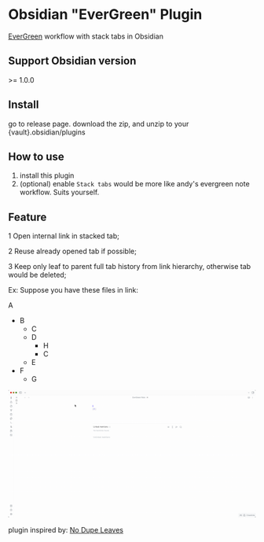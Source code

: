 # Obsidian "EverGreen" Plugin



[EverGreen](https://notes.andymatuschak.org/) workflow with stack tabs in Obsidian 



## Support Obsidian version

\>= 1.0.0



## Install
go to release page.
download the zip, and unzip to your {vault}.obsidian/plugins



## How to use

1. install this plugin 
2. (optional) enable `Stack tabs` would be more like andy's evergreen note workflow. Suits yourself.

## Feature

1 Open internal link in stacked tab;


2 Reuse already opened tab if possible;

   

   

3 Keep only leaf to parent full tab history from link hierarchy, otherwise tab would be deleted;



Ex: Suppose you have these files in link:

A
  - B
    - C
    - D
      - H
      - C
    - E
  - F
    - G

![demo](./images/demo.gif)





 

plugin inspired by: [No Dupe Leaves](https://github.com/scambier/obsidian-no-dupe-leaves)

 



